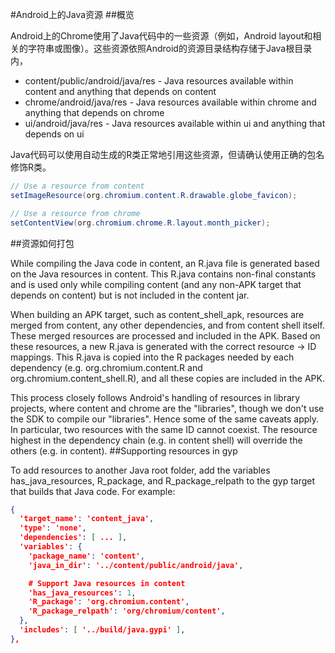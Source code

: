 #Android上的Java资源
##概览

Android上的Chrome使用了Java代码中的一些资源（例如，Android layout和相关的字符串或图像）。这些资源依照Android的资源目录结构存储于Java根目录内，

* content/public/android/java/res - Java resources available within content and anything that depends on content
* chrome/android/java/res - Java resources available within chrome and anything that depends on chrome
* ui/android/java/res - Java resources available within ui and anything that depends on ui

Java代码可以使用自动生成的R类正常地引用这些资源，但请确认使用正确的包名修饰R类。
```java
// Use a resource from content
setImageResource(org.chromium.content.R.drawable.globe_favicon);

// Use a resource from chrome
setContentView(org.chromium.chrome.R.layout.month_picker);
```
##资源如何打包

While compiling the Java code in content, an R.java file is generated based on the Java resources in content.  This R.java contains non-final constants and is used only while compiling content (and any non-APK target that depends on content) but is not included in the content jar.

When building an APK target, such as content_shell_apk, resources are merged from content, any other dependencies, and from content shell itself.  These merged resources are processed and included in the APK.  Based on these resources, a new R.java is generated with the correct resource -> ID mappings.  This R.java is copied into the R packages needed by each dependency (e.g. org.chromium.content.R and org.chromium.content_shell.R), and all these copies are included in the APK.

This process closely follows Android's handling of resources in library projects, where content and chrome are the "libraries", though we don't use the SDK to compile our "libraries".  Hence some of the same caveats apply.  In particular, two resources with the same ID cannot coexist.  The resource highest in the dependency chain (e.g. in content shell) will override the others (e.g. in content).
##Supporting resources in gyp

To add resources to another Java root folder, add the variables has_java_resources, R_package, and R_package_relpath to the gyp target that builds that Java code.  For example:
```json
{
  'target_name': 'content_java',
  'type': 'none',
  'dependencies': [ ... ],
  'variables': {
    'package_name': 'content',
    'java_in_dir': '../content/public/android/java',

    # Support Java resources in content
    'has_java_resources': 1,
    'R_package': 'org.chromium.content',
    'R_package_relpath': 'org/chromium/content',
  },
  'includes': [ '../build/java.gypi' ],
},
```